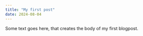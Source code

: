 ```yaml
---
title: "My first post"
date: 2024-08-04
---
```

Some text goes here, that creates the body of my first blogpost.
